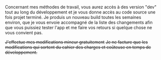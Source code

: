 Concernant mes méthodes de travail, vous aurez accès à des version "dev" tout au long du développement et je vous donne accès au code source une fois projet terminé. Je produis un nouveau build toutes les semaines environ, que je vous envoie accompagné de la liste des changements afin que vous puissiez tester l'app et me faire vos retours si quelque chose ne vous convient pas.



~~J'effectue mes modifications mineur gratuitement~~
~~Je ne facture que les modifications qui sortent du cahier des charges et coûteuse en temps de développement.~~
